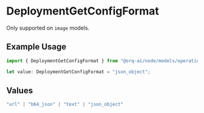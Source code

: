 # DeploymentGetConfigFormat

Only supported on `image` models.

## Example Usage

```typescript
import { DeploymentGetConfigFormat } from "@orq-ai/node/models/operations";

let value: DeploymentGetConfigFormat = "json_object";
```

## Values

```typescript
"url" | "b64_json" | "text" | "json_object"
```